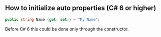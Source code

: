 ## How to initialize auto properties (C# 6 or higher)

``` C#
public string Name {get; set;} = "My Name";
```

Before C# 6 this could be done only through the constructor.
